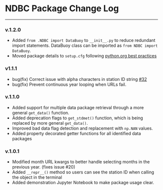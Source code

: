 # NDBC Package Change Log

---

### v.1.2.0
 - Added `from .NDBC import DataBuoy` to `__init__.py` to reduce redundant import statements.  DataBuoy class can be imported as `from NDBC import DataBuoy`.
 - Moved package details to `setup.cfg` following [python.org best practices](https://packaging.python.org/tutorials/packaging-projects/)
 

### v1.1.1
- bug(fix) Correct issue with alpha characters in station ID string [#32](https://github.com/GenSci/NDBC/issues/32)
- bug(fix) Prevent continuous year looping when URLs fail.


### v.1.1.0
- Added support for multiple data package retrieval through a more general `get_data()` function.
- Added deprecation flags to `get_stdmet()` function, which is being replaced by more general `get_data()`.
- Improved bad data flag detection and replacement with `np.NAN` values.
- Added property decorated getter functions for all identified data packages


### v.1.0.1
- Modified month URL kwargs to better handle selecting months in the previous year. (fixes issue #20)
- Added `__repr__()` method so users can see the station ID when calling the object in the terminal
- Added demonstration Jupyter Notebook to make package usage clear.
